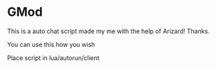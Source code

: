 # GMod

This is a auto chat script made my me with the help of Arizard! Thanks.

You can use this how you wish

Place script in lua/autorun/client